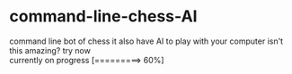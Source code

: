 # command-line-chess-AI
command line bot of chess
it also have AI to play with your computer
isn't this amazing? try now<br>
currently on progress [=========>   60%]
